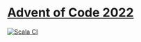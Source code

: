 [Advent of Code 2022](https://adventofcode.com/2022)
====================================================

[![Scala CI](https://github.com/olemerdy/adventofcode-2022/actions/workflows/scala.yml/badge.svg)](https://github.com/olemerdy/adventofcode-2022/actions/workflows/scala.yml)
